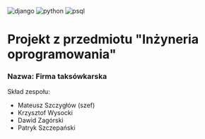 ![django](https://img.shields.io/badge/Django-092E20?style=for-the-badge&logo=django&logoColor=green)
![python](https://img.shields.io/badge/Python-FFD43B?style=for-the-badge&logo=python&logoColor=blue)
![psql](https://img.shields.io/badge/PostgreSQL-316192?style=for-the-badge&logo=postgresql&logoColor=white)
# Projekt z przedmiotu "Inżyneria oprogramowania"

### Nazwa: Firma taksówkarska

Skład zespołu:
* Mateusz Szczygłów (szef)
* Krzysztof Wysocki
* Dawid Zagórski
* Patryk Szczepański

